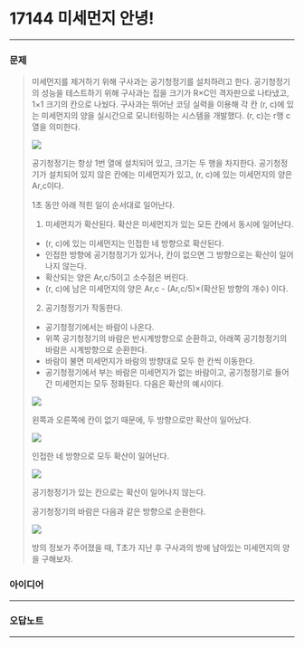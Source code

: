 # 17144 미세먼지 안녕!
------------
### 문제

>미세먼지를 제거하기 위해 구사과는 공기청정기를 설치하려고 한다. 공기청정기의 성능을 테스트하기 위해 구사과는 집을 크기가 R×C인 격자판으로 나타냈고, 1×1 크기의 칸으로 나눴다. 구사과는 뛰어난 코딩 실력을 이용해 각 칸 (r, c)에 있는 미세먼지의 양을 실시간으로 모니터링하는 시스템을 개발했다. (r, c)는 r행 c열을 의미한다.
>
><img src="https://upload.acmicpc.net/75d322ad-5a89-4301-b3a7-403fce0ff966/-/preview/">
>
>공기청정기는 항상 1번 열에 설치되어 있고, 크기는 두 행을 차지한다. 공기청정기가 설치되어 있지 않은 칸에는 미세먼지가 있고, (r, c)에 있는 미세먼지의 양은 Ar,c이다.
>
>1초 동안 아래 적힌 일이 순서대로 일어난다.
>
>1. 미세먼지가 확산된다. 확산은 미세먼지가 있는 모든 칸에서 동시에 일어난다.
>   - (r, c)에 있는 미세먼지는 인접한 네 방향으로 확산된다.
>   - 인접한 방향에 공기청정기가 있거나, 칸이 없으면 그 방향으로는 확산이 일어나지 않는다.
>   - 확산되는 양은 Ar,c/5이고 소수점은 버린다.
>   - (r, c)에 남은 미세먼지의 양은 Ar,c - (Ar,c/5)×(확산된 방향의 개수) 이다.
>2. 공기청정기가 작동한다.
>   - 공기청정기에서는 바람이 나온다.
>   - 위쪽 공기청정기의 바람은 반시계방향으로 순환하고, 아래쪽 공기청정기의 바람은 시계방향으로 순환한다.
>   - 바람이 불면 미세먼지가 바람의 방향대로 모두 한 칸씩 이동한다.
>   - 공기청정기에서 부는 바람은 미세먼지가 없는 바람이고, 공기청정기로 들어간 미세먼지는 모두 정화된다.
>다음은 확산의 예시이다.
>
><img weight="50%" src="https://upload.acmicpc.net/7b0d9d57-1296-44cd-8951-4135d27f9446/-/preview/">
>
>왼쪽과 오른쪽에 칸이 없기 때문에, 두 방향으로만 확산이 일어났다.
>
><img src="https://upload.acmicpc.net/cebebfa9-0056-45f1-b705-75b035888085/-/preview/">
>
>인접한 네 방향으로 모두 확산이 일어난다.
>
><img src="https://upload.acmicpc.net/1ed0d2e9-9767-4b94-bbde-0e1d6a2d52ff/-/preview/">
>
>공기청정기가 있는 칸으로는 확산이 일어나지 않는다.
>
>공기청정기의 바람은 다음과 같은 방향으로 순환한다.
>
><img src="https://upload.acmicpc.net/94466937-96c7-4f25-9804-530ebd554a59/-/preview/">
>
>방의 정보가 주어졌을 때, T초가 지난 후 구사과의 방에 남아있는 미세먼지의 양을 구해보자.

### 아이디어
----------


### 오답노트
----------
